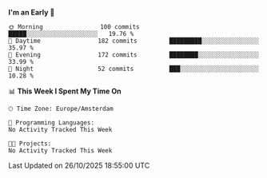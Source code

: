 <!--START_SECTION:waka-->
**I'm an Early 🐤** 

```text
🌞 Morning                100 commits         █████░░░░░░░░░░░░░░░░░░░░   19.76 % 
🌆 Daytime                182 commits         █████████░░░░░░░░░░░░░░░░   35.97 % 
🌃 Evening                172 commits         ████████░░░░░░░░░░░░░░░░░   33.99 % 
🌙 Night                  52 commits          ███░░░░░░░░░░░░░░░░░░░░░░   10.28 % 
```


📊 **This Week I Spent My Time On** 

```text
🕑︎ Time Zone: Europe/Amsterdam

💬 Programming Languages: 
No Activity Tracked This Week

🐱‍💻 Projects: 
No Activity Tracked This Week
```


 Last Updated on 26/10/2025 18:55:00 UTC
<!--END_SECTION:waka-->
